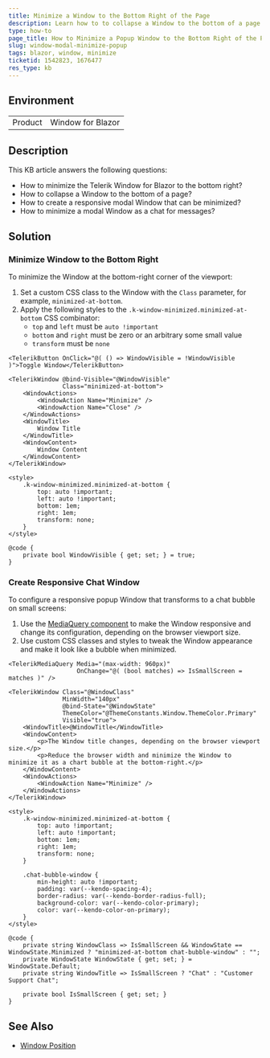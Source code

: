 ```yaml
---
title: Minimize a Window to the Bottom Right of the Page
description: Learn how to to collapse a Window to the bottom of a page and create a responsive popup that is a chat bubble?
type: how-to
page_title: How to Minimize a Popup Window to the Bottom Right of the Page
slug: window-modal-minimize-popup
tags: blazor, window, minimize
ticketid: 1542823, 1676477
res_type: kb
---
```


## Environment

<table>
    <tbody>
        <tr>
            <td>Product</td>
            <td>Window for Blazor</td>
        </tr>
    </tbody>
</table>

## Description

This KB article answers the following questions:

* How to minimize the Telerik Window for Blazor to the bottom right?
* How to collapse a Window to the bottom of a page?
* How to create a responsive modal Window that can be minimized?
* How to minimize a modal Window as a chat for messages?

## Solution

### Minimize Window to the Bottom Right

To minimize the Window at the bottom-right corner of the viewport:

1. Set a custom CSS class to the Window with the `Class` parameter, for example, `minimized-at-bottom`.
1. Apply the following styles to the `.k-window-minimized.minimized-at-bottom` CSS combinator:
    * `top` and `left` must be `auto !important`
    * `bottom` and `right` must be zero or an arbitrary some small value
    * `transform` must be `none`

````RAZOR
<TelerikButton OnClick="@( () => WindowVisible = !WindowVisible )">Toggle Window</TelerikButton>

<TelerikWindow @bind-Visible="@WindowVisible"
               Class="minimized-at-bottom">
    <WindowActions>
        <WindowAction Name="Minimize" />
        <WindowAction Name="Close" />
    </WindowActions>
    <WindowTitle>
        Window Title
    </WindowTitle>
    <WindowContent>
        Window Content
    </WindowContent>
</TelerikWindow>

<style>
    .k-window-minimized.minimized-at-bottom {
        top: auto !important;
        left: auto !important;
        bottom: 1em;
        right: 1em;
        transform: none;
    }
</style>

@code {
    private bool WindowVisible { get; set; } = true;
}
````

### Create Responsive Chat Window

To configure a responsive popup Window that transforms to a chat bubble on small screens:

1. Use the [MediaQuery component](slug://mediaquery-overview) to make the Window responsive and change its configuration, depending on the browser viewport size.
1. Use custom CSS classes and styles to tweak the Window appearance and make it look like a bubble when minimized.

````RAZOR
<TelerikMediaQuery Media="(max-width: 960px)"
                   OnChange="@( (bool matches) => IsSmallScreen = matches )" />

<TelerikWindow Class="@WindowClass"
               MinWidth="140px"
               @bind-State="@WindowState"
               ThemeColor="@ThemeConstants.Window.ThemeColor.Primary"
               Visible="true">
    <WindowTitle>@WindowTitle</WindowTitle>
    <WindowContent>
        <p>The Window title changes, depending on the browser viewport size.</p>
        <p>Reduce the browser width and minimize the Window to minimize it as a chart bubble at the bottom-right.</p>
    </WindowContent>
    <WindowActions>
        <WindowAction Name="Minimize" />
    </WindowActions>
</TelerikWindow>

<style>
    .k-window-minimized.minimized-at-bottom {
        top: auto !important;
        left: auto !important;
        bottom: 1em;
        right: 1em;
        transform: none;
    }

    .chat-bubble-window {
        min-height: auto !important;
        padding: var(--kendo-spacing-4);
        border-radius: var(--kendo-border-radius-full);
        background-color: var(--kendo-color-primary);
        color: var(--kendo-color-on-primary);
    }
</style>

@code {
    private string WindowClass => IsSmallScreen && WindowState == WindowState.Minimized ? "minimized-at-bottom chat-bubble-window" : "";
    private WindowState WindowState { get; set; } = WindowState.Default;
    private string WindowTitle => IsSmallScreen ? "Chat" : "Customer Support Chat";

    private bool IsSmallScreen { get; set; }
}
````

## See Also

* [Window Position](slug://components/window/position)
